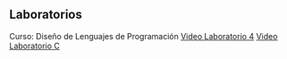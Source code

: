 ## Laboratorios
Curso: Diseño de Lenguajes de Programación
[Video Laboratorio 4](https://drive.google.com/file/d/19a3JKlLfEDZap9EKnkWda7zimAqRegPQ/view?usp=sharing)
[Video Laboratorio C](https://drive.google.com/file/d/1gBuBExLKQ9BxSxqXmFMLHpBubpGcB0gS/view?usp=sharing)